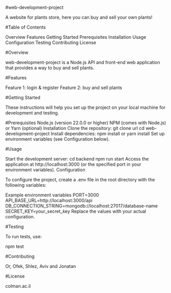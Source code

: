 #web-development-project

A website for plants store, here you can buy and sell your own plants!

#Table of Contents

Overview
Features
Getting Started
Prerequisites
Installation
Usage
Configuration
Testing
Contributing
License

#Overview

web-development-project is a Node.js API and front-end web application that provides a way to buy and sell plants.

#Features

Feature 1: login & register
Feature 2: buy and sell plants

#Getting Started

These instructions will help you set up the project on your local machine for development and testing.

#Prerequisites
Node.js (version 22.0.0 or higher)
NPM (comes with Node.js) or Yarn (optional)
Installation
Clone the repository:
git clone url
cd web-development-project
Install dependencies:
npm install
 or
yarn install
Set up environment variables (see Configuration below).

#Usage

Start the development server:
cd backend
npm run start
Access the application at http://localhost:3000 (or the specified port in your environment variables).
Configuration

To configure the project, create a .env file in the root directory with the following variables:

Example environment variables
PORT=3000
API_BASE_URL=http://localhost:3000/api
DB_CONNECTION_STRING=mongodb://localhost:27017/database-name
SECRET_KEY=your_secret_key
Replace the values with your actual configuration.


#Testing

To run tests, use:

npm test

#Contributing

Or, Ofek, Shlez, Aviv and Jonatan

#License

colman.ac.il
